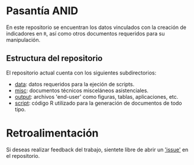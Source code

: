 # Pasantía ANID

En este repositorio se encuentran los datos vinculados con la creación de indicadores en `R`, así como otros documentos requeridos para su manipulación.

## Estructura del repositorio

El repositorio actual cuenta con los siguientes subdirectorios:

-  [data](data): datos requeridos para la ejeción de scripts.
-  [misc](misc): documentos técnicos misceláneos asistenciales.
-  [output](output): archivos 'end-user' como figuras, tablas, aplicaciones, etc.
-  [script](script): código R utilizado para la generación de documentos de todo tipo.

# Retroalimentación

Si deseas realizar feedback del trabajo, sientete libre de abrir un ['issue'](https://github.com/matcasti/pasantiaANID/issues) en el repositorio.